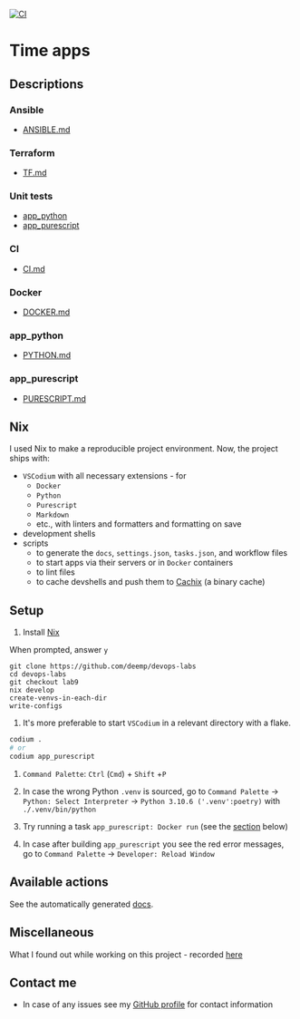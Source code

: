 [![CI](https://github.com/deemp/devops-labs/actions/workflows/ci.yaml/badge.svg)](https://github.com/deemp/devops-labs/actions/workflows/ci.yaml)

# Time apps

## Descriptions

### Ansible

- [ANSIBLE.md](./ansible/ANSIBLE.md)

### Terraform

- [TF.md](./TF.md)

### Unit tests

- [app_python](./app_python/PYTHON.md#unit-tests)
- [app_purescript](./app_purescript/PURESCRIPT.md#unit-tests)

### CI

- [CI.md](./CI.md)

### Docker

- [DOCKER.md](./DOCKER.md)

### app_python

- [PYTHON.md](./app_python/PYTHON.md)

### app_purescript

- [PURESCRIPT.md](./app_purescript/PURESCRIPT.md)

## Nix

I used Nix to make a reproducible project environment. Now, the project ships with:

- `VSCodium` with all necessary extensions - for
  - `Docker`
  - `Python`
  - `Purescript`
  - `Markdown`
  - etc., with linters and formatters and formatting on save
- development shells
- scripts
  - to generate the `docs`, `settings.json`, `tasks.json`, and workflow files
  - to start apps via their servers or in `Docker` containers
  - to lint files
  - to cache devshells and push them to [Cachix](https://www.cachix.org/) (a binary cache)

## Setup

1. Install [Nix](https://github.com/deemp/flakes/blob/main/README/NixPrerequisites.md#install-nix)

When prompted, answer `y`

```terminal
git clone https://github.com/deemp/devops-labs
cd devops-labs
git checkout lab9
nix develop
create-venvs-in-each-dir
write-configs
```

1. It's more preferable to start `VSCodium` in a relevant directory with a flake.

  ```sh
  codium .
  # or
  codium app_purescript
  ```

1. `Command Palette`: `Ctrl` (`Cmd`) + `Shift` +`P`

1. In case the wrong Python `.venv` is sourced, go to `Command Palette` -> `Python: Select Interpreter` -> `Python 3.10.6 ('.venv':poetry)` with `./.venv/bin/python`

1. Try running a task `app_purescript: Docker run` (see the [section](#available-actions) below)

1. In case after building `app_purescript` you see the red error messages, go to `Command Palette` -> `Developer: Reload Window`

## Available actions

See the automatically generated [docs](./README/docs.md#available-actions).

## Miscellaneous

What I found out while working on this project - recorded [here](./README/misc.md)

## Contact me

- In case of any issues see my [GitHub profile](https://github.com/deemp) for contact information
